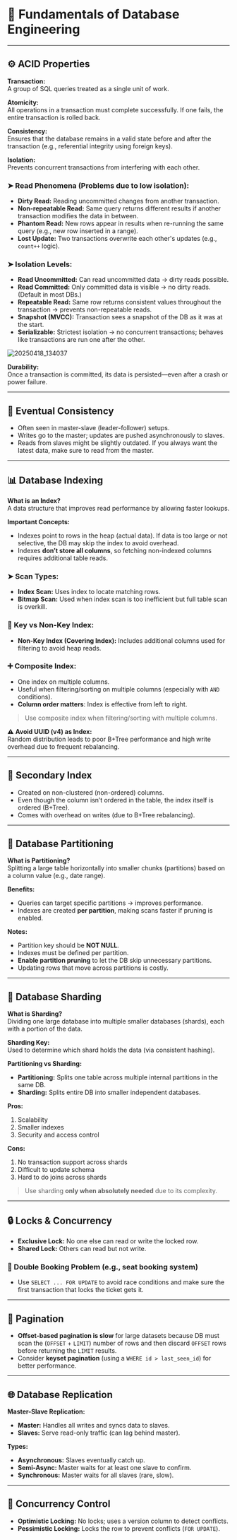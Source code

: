 # 📘 Fundamentals of Database Engineering

---

## ⚙️ ACID Properties

**Transaction:**  
A group of SQL queries treated as a single unit of work.

**Atomicity:**  
All operations in a transaction must complete successfully. If one fails, the entire transaction is rolled back.

**Consistency:**  
Ensures that the database remains in a valid state before and after the transaction (e.g., referential integrity using foreign keys).

**Isolation:**  
Prevents concurrent transactions from interfering with each other.

### ➤ Read Phenomena (Problems due to low isolation):
- **Dirty Read:** Reading uncommitted changes from another transaction.
- **Non-repeatable Read:** Same query returns different results if another transaction modifies the data in between.
- **Phantom Read:** New rows appear in results when re-running the same query (e.g., new row inserted in a range).
- **Lost Update:** Two transactions overwrite each other's updates (e.g., `count++` logic).

### ➤ Isolation Levels:
- **Read Uncommitted:** Can read uncommitted data → dirty reads possible.
- **Read Committed:** Only committed data is visible → no dirty reads. (Default in most DBs.)
- **Repeatable Read:** Same row returns consistent values throughout the transaction → prevents non-repeatable reads.
- **Snapshot (MVCC):** Transaction sees a snapshot of the DB as it was at the start.
- **Serializable:** Strictest isolation → no concurrent transactions; behaves like transactions are run one after the other.

![20250418_134037](https://github.com/user-attachments/assets/31f74e7a-07d5-47f6-a17f-934e069509a3)

**Durability:**  
Once a transaction is committed, its data is persisted—even after a crash or power failure.

---

## 🔄 Eventual Consistency

- Often seen in master-slave (leader-follower) setups.
- Writes go to the master; updates are pushed asynchronously to slaves.
- Reads from slaves might be slightly outdated. If you always want the latest data, make sure to read from the master.

---

## 📊 Database Indexing

**What is an Index?**  
A data structure that improves read performance by allowing faster lookups.

**Important Concepts:**
- Indexes point to rows in the heap (actual data). If data is too large or not selective, the DB may skip the index to avoid overhead.
- Indexes **don’t store all columns**, so fetching non-indexed columns requires additional table reads.

### ➤ Scan Types:
- **Index Scan:** Uses index to locate matching rows.
- **Bitmap Scan:** Used when index scan is too inefficient but full table scan is overkill.

### 🔑 Key vs Non-Key Index:
- **Non-Key Index (Covering Index):** Includes additional columns used for filtering to avoid heap reads.

### ➕ Composite Index:
- One index on multiple columns.
- Useful when filtering/sorting on multiple columns (especially with `AND` conditions).
- **Column order matters**: Index is effective from left to right.

> Use composite index when filtering/sorting with multiple columns.

⚠️ **Avoid UUID (v4) as Index:**  
Random distribution leads to poor B+Tree performance and high write overhead due to frequent rebalancing.

---

## 📂 Secondary Index

- Created on non-clustered (non-ordered) columns.
- Even though the column isn’t ordered in the table, the index itself is ordered (B+Tree).
- Comes with overhead on writes (due to B+Tree rebalancing).

---

## 📁 Database Partitioning

**What is Partitioning?**  
Splitting a large table horizontally into smaller chunks (partitions) based on a column value (e.g., date range).

**Benefits:**
- Queries can target specific partitions → improves performance.
- Indexes are created **per partition**, making scans faster if pruning is enabled.

**Notes:**
- Partition key should be **NOT NULL**.
- Indexes must be defined per partition.
- **Enable partition pruning** to let the DB skip unnecessary partitions.
- Updating rows that move across partitions is costly.

---

## 🔀 Database Sharding

**What is Sharding?**  
Dividing one large database into multiple smaller databases (shards), each with a portion of the data.

**Sharding Key:**  
Used to determine which shard holds the data (via consistent hashing).

**Partitioning vs Sharding:**
- **Partitioning:** Splits one table across multiple internal partitions in the same DB.
- **Sharding:** Splits entire DB into smaller independent databases.

**Pros:**
1. Scalability
2. Smaller indexes
3. Security and access control

**Cons:**
1. No transaction support across shards
2. Difficult to update schema
3. Hard to do joins across shards

> Use sharding **only when absolutely needed** due to its complexity.

---

## 🔒 Locks & Concurrency

- **Exclusive Lock:** No one else can read or write the locked row.
- **Shared Lock:** Others can read but not write.

### 🔁 Double Booking Problem (e.g., seat booking system)
- Use `SELECT ... FOR UPDATE` to avoid race conditions and make sure the first transaction that locks the ticket gets it.

---

## 📄 Pagination

- **Offset-based pagination is slow** for large datasets because DB must scan the (`OFFSET` + `LIMIT`) number of rows and then discard `OFFSET` rows before returning the `LIMIT` results.
- Consider **keyset pagination** (using a `WHERE id > last_seen_id`) for better performance.

---

## 🌐 Database Replication

**Master-Slave Replication:**
- **Master:** Handles all writes and syncs data to slaves.
- **Slaves:** Serve read-only traffic (can lag behind master).

**Types:**
- **Asynchronous:** Slaves eventually catch up.
- **Semi-Async:** Master waits for at least one slave to confirm.
- **Synchronous:** Master waits for all slaves (rare, slow).

---

## 🧠 Concurrency Control

- **Optimistic Locking:** No locks; uses a version column to detect conflicts.
- **Pessimistic Locking:** Locks the row to prevent conflicts (`FOR UPDATE`).
